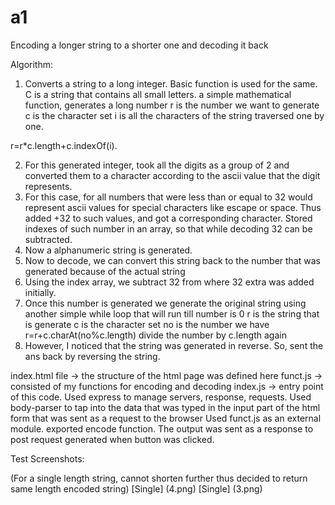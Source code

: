 # a1
Encoding a longer string to a shorter one and decoding it back

Algorithm:
1) Converts a string to a long integer. Basic function is used for the same. C is a string that contains all small letters. a simple mathematical function, generates a long number
r is the number we want to generate
c is the character set
i is all the characters of the string traversed one by one.

r=r*c.length+c.indexOf(i). 

2) For this generated integer, took all the digits as a group of 2 and converted them to a character according to the  ascii value that the digit represents.
3) For this case, for all numbers that were less than or equal to 32 would represent ascii values for special characters like escape or space. Thus  added +32 to such values, and got a corresponding character. Stored indexes of such number in an array, so that while decoding 32 can be subtracted.
4) Now a alphanumeric string is generated.
5) Now to decode, we can convert this string back to the number that was generated because of the actual string
6) Using the index array, we subtract  32 from where 32 extra was added initially.
7) Once this number is generated we generate the original string using another simple while loop that will run till number is 0
r is the string that is generate
c is the character set
no is the number we have  
r=r+c.charAt(no%c.length)
divide the number by c.length again
8) However, I noticed that the string was generated in reverse. So, sent the ans back by reversing the string.



index.html file -> the structure of the html page was defined here
funct.js -> consisted of my functions for encoding and decoding
index.js -> entry point of this code. 
Used express to  manage servers, response, requests.
Used body-parser to tap into the data that was typed in the input part of the html form that was sent as a request to the browser
Used funct.js  as an external module. exported encode function. The output was sent as a response to post request generated when button was clicked.


Test Screenshots:

(For a single length string, cannot shorten further thus decided to return same length encoded string)
[Single] (4.png)
[Single] (3.png)


